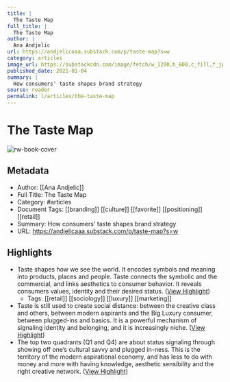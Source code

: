 ```yaml
---
title: |
  The Taste Map
full_title: |
  The Taste Map
author: |
  Ana Andjelic
url: https://andjelicaaa.substack.com/p/taste-map?s=w
category: articles
image_url: https://substackcdn.com/image/fetch/w_1200,h_600,c_fill,f_jpg,q_auto:good,fl_progressive:steep,g_auto/https%3A%2F%2Fbucketeer-e05bbc84-baa3-437e-9518-adb32be77984.s3.amazonaws.com%2Fpublic%2Fimages%2Feb09c49e-4b76-413f-a4cd-1caed410bf49_943x530.png
published_date: 2021-01-04
summary: |
  How consumers' taste shapes brand strategy
source: reader
permalink: l/articles/the-taste-map
---
```

# The Taste Map

![rw-book-cover](https://substackcdn.com/image/fetch/w_1200,h_600,c_fill,f_jpg,q_auto:good,fl_progressive:steep,g_auto/https%3A%2F%2Fbucketeer-e05bbc84-baa3-437e-9518-adb32be77984.s3.amazonaws.com%2Fpublic%2Fimages%2Feb09c49e-4b76-413f-a4cd-1caed410bf49_943x530.png)

## Metadata
- Author: [[Ana Andjelic]]
- Full Title: The Taste Map
- Category: #articles
- Document Tags: [[branding]] [[culture]] [[favorite]] [[positioning]] [[retail]] 
- Summary: How consumers' taste shapes brand strategy
- URL: https://andjelicaaa.substack.com/p/taste-map?s=w

## Highlights
- Taste shapes how we see the world. It encodes symbols and meaning into products, places and people. Taste connects the symbolic and the commercial, and links aesthetics to consumer behavior. It reveals consumers values, identity and their desired status. ([View Highlight](https://read.readwise.io/read/01hj8e8xcznh4qsjavjae7qphb))
    - Tags: [[retail]] [[sociology]] [[luxury]] [[marketing]] 
- Taste is still used to create social distance: between the creative class and others, between modern aspirants and the Big Luxury consumer, between plugged-ins and basics. It is a powerful mechanism of signaling identity and belonging, and it is increasingly niche. ([View Highlight](https://read.readwise.io/read/01hj8eda1c6605mkx9fwspb02d))
- The top two quadrants (Q1 and Q4) are about status signaling through showing off one’s cultural savvy and plugged in-ness. This is the territory of the modern aspirational economy, and has less to do with money and more with having knowledge, aesthetic sensibility and the right creative network. ([View Highlight](https://read.readwise.io/read/01hj8eg7r3nev0nmrhzbpstqhr))


